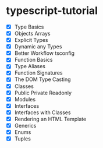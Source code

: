 # typescript-tutorial
- [x] Type Basics
- [x] Objects Arrays
- [x] Explicit Types
- [x] Dynamic any Types
- [x] Better Workflow tsconfig
- [x] Function Basics
- [x] Type Aliases
- [x] Function Signatures
- [x] The DOM Type Casting
- [x] Classes
- [x] Public Private Readonly
- [x] Modules
- [x] Interfaces
- [x] Interfaces with Classes
- [x] Rendering an HTML Template
- [x] Generics
- [x] Enums
- [x] Tuples
